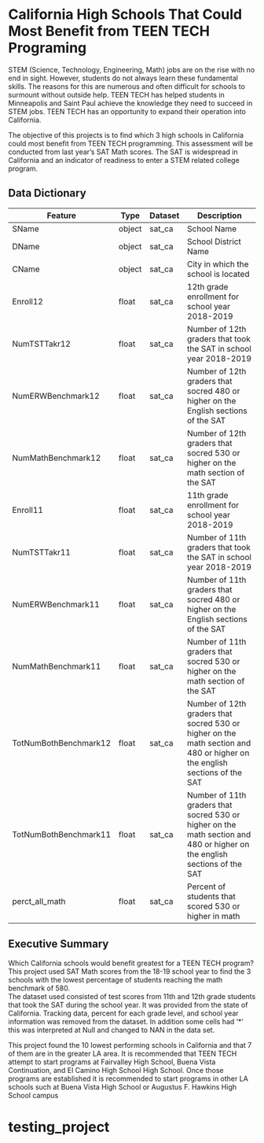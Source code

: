 # California High Schools That Could Most Benefit from TEEN TECH Programing

STEM (Science, Technology, Engineering, Math) jobs are on the rise with no end in sight.  However,  students do not always learn these fundamental skills.  The reasons for this are numerous and often difficult for schools to surmount without outside help.  TEEN TECH has helped students in Minneapolis and Saint Paul achieve the knowledge they need to succeed in STEM jobs.  TEEN TECH has an opportunity to expand their operation into California.    

The objective of this projects is to find which 3 high schools in California could most benefit from TEEN TECH programming.  This assessment will be conducted from last year’s SAT Math scores.  The SAT is widespread in California and an indicator of readiness to enter a STEM related college program.    

## Data Dictionary
|Feature|Type|Dataset|Description|
|---|---|---|---|
|SName|object|sat_ca|School Name| 
|DName|object|sat_ca|School District Name| 
|CName|object|sat_ca|City in which the school is located| 
|Enroll12|float|sat_ca|12th grade enrollment for school year 2018-2019| 
|NumTSTTakr12|float|sat_ca|Number of 12th graders that took the SAT in school year 2018-2019| 
|NumERWBenchmark12|float|sat_ca|Number of 12th graders that socred 480 or higher on the English sections of the SAT| 
|NumMathBenchmark12|float|sat_ca|Number of 12th graders that socred 530 or higher on the math section of the SAT| 
|Enroll11|float|sat_ca|11th grade enrollment for school year 2018-2019| 
|NumTSTTakr11|float|sat_ca|Number of 11th graders that took the SAT in school year 2018-2019| 
|NumERWBenchmark11|float|sat_ca|Number of 11th graders that socred 480 or higher on the English sections of the SAT| 
|NumMathBenchmark11|float|sat_ca|Number of 11th graders that socred 530 or higher on the math section of the SAT| 
|TotNumBothBenchmark12|float|sat_ca|Number of 12th graders that socred 530 or higher on the math section and 480 or higher on the english sections of the SAT| 
|TotNumBothBenchmark11|float|sat_ca|Number of 11th graders that socred 530 or higher on the math section and 480 or higher on the english sections of the SAT| 
|perct_all_math|float|sat_ca|Percent of students that scored 530 or higher in math| 

## Executive Summary

Which California schools would benefit greatest for a TEEN TECH program?  
This project used SAT Math scores from the 18-19 school year to find the 3  schools with the lowest percentage of students reaching the math benchmark of 580.  
The dataset used consisted of test scores from 11th and 12th grade students that took the SAT during the school year.  It was provided from the state of California.  Tracking data, percent for each grade level, and school year information was removed from the dataset.  In addition some cells had ‘*’ this was interpreted at Null and changed to NAN in the data set.  

This project found the 10 lowest performing schools in California and that 7 of them are in the greater LA area.  It is recommended that TEEN TECH attempt to start programs at Fairvalley High School, Buena Vista Continuation, and El Camino High School  High School.  Once those programs are established it is recommended to start programs in other LA schools such at Buena Vista High School or Augustus F. Hawkins High School campus 
# testing_project
